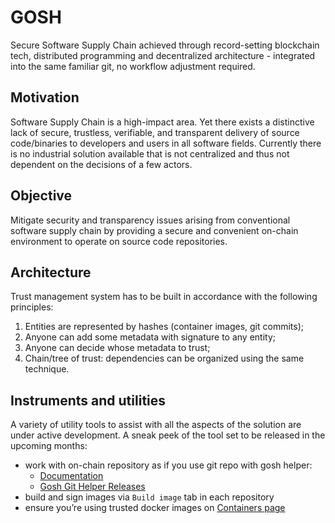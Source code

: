 # GOSH

Secure Software Supply Chain achieved through record-setting blockchain tech, distributed programming and decentralized architecture - integrated into the same familiar git, no workflow adjustment required.

## Motivation

Software Supply Chain is a high-impact area. Yet there exists a distinctive lack of secure, trustless, verifiable, and transparent delivery of source code/binaries to developers and users in all software fields. Currently there is no industrial solution available that is not centralized and thus not dependent on the decisions of a few actors.

## Objective

Mitigate security and transparency issues arising from conventional software supply chain by providing a secure and convenient on-chain environment to operate on source code repositories.

## Architecture

Trust management system has to be built in accordance with the following principles:

1. Entities are represented by hashes (container images, git commits);
2. Anyone can add some metadata with signature to any entity;
3. Anyone can decide whose metadata to trust;
4. Chain/tree of trust: dependencies can be organized using the same technique.

## Instruments and utilities

A variety of utility tools to assist with all the aspects of the solution are under active development. A sneak peek of the tool set to be released in the upcoming months:

* work with on-chain repository as if you use git repo with gosh helper:
  * [Documentation](https://docs.gosh.sh/working-with-gosh/git-remote-helper)
  * [Gosh Git Helper Releases](https://github.com/gosh-sh/gosh/releases)
* build and sign images via `Build image` tab in each repository
* ensure you’re using trusted docker images on [Containers page](#/containers)
